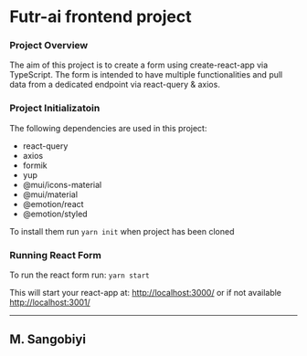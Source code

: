# Futr-ai frontend project

### Project Overview
The aim of this project is to create a form using create-react-app via TypeScript. The form is intended to have multiple functionalities and pull data from a dedicated endpoint via react-query & axios.

### Project Initializatoin
The following dependencies are used in this project:

- react-query
- axios
- formik
- yup
- @mui/icons-material
- @mui/material
- @emotion/react
- @emotion/styled

To install them run `yarn init` when project has been cloned

### Running React Form

To run the react form run: `yarn start`

This will start your react-app at: [http://localhost:3000/](http://localhost:3000/) or if not available [http://localhost:3001/](http://localhost:3001/)


---
## M. Sangobiyi
